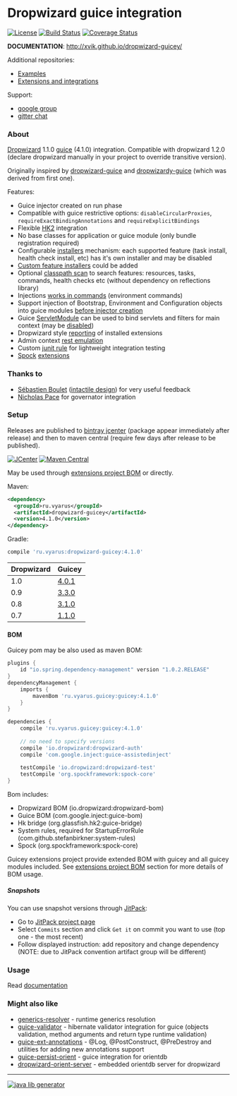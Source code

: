 # Dropwizard guice integration
[![License](https://img.shields.io/badge/license-MIT-blue.svg?style=flat)](http://www.opensource.org/licenses/MIT)
[![Build Status](https://img.shields.io/travis/xvik/dropwizard-guicey.svg?style=flat&branch=master)](https://travis-ci.org/xvik/dropwizard-guicey)
[![Coverage Status](https://img.shields.io/coveralls/xvik/dropwizard-guicey.svg?style=flat)](https://coveralls.io/r/xvik/dropwizard-guicey?branch=master)

**DOCUMENTATION**: http://xvik.github.io/dropwizard-guicey/

Additional repositories:

* [Examples](https://github.com/xvik/dropwizard-guicey-examples)
* [Extensions and integrations](https://github.com/xvik/dropwizard-guicey-ext)

Support:

* [google group](https://groups.google.com/forum/#!forum/dropwizard-guicey)
* [gitter chat](https://gitter.im/xvik/dropwizard-guicey) 


### About

[Dropwizard](http://dropwizard.io/) 1.1.0 [guice](https://github.com/google/guice) (4.1.0) integration. Compatible with dropwizard 1.2.0 (declare dropwizard manually in your project to override transitive version).

Originally inspired by [dropwizard-guice](https://github.com/HubSpot/dropwizard-guice) and 
[dropwizardy-guice](https://github.com/jclawson/dropwizardry/tree/master/dropwizardry-guice) 
(which was derived from first one).

Features:
* Guice injector created on run phase
* Compatible with guice restrictive options: `disableCircularProxies`, `requireExactBindingAnnotations` and `requireExplicitBindings`
* Flexible [HK2](https://hk2.java.net/2.5.0-b05/introduction.html) integration
* No base classes for application or guice module (only bundle registration required)
* Configurable [installers](#installers) mechanism: each supported feature (task install, health check install, etc) has it's own installer and may be disabled
* [Custom feature installers](#writing-custom-installer) could be added
* Optional [classpath scan](#classpath-scan) to search features: resources, tasks, commands, health checks etc (without dependency on reflections library)
* Injections [works in commands](#commands-support) (environment commands)
* Support injection of Bootstrap, Environment and Configuration objects into guice modules [before injector creation](#module-autowiring) 
* Guice [ServletModule](#guice-servletmodule-support) can be used to bind servlets and filters for main context (may be [disabled](#disable-guice-servlets))
* Dropwizard style [reporting](#reporting) of installed extensions
* Admin context [rest emulation](#admin-rest)
* Custom [junit rule](#useguiceyapp) for lightweight integration testing
* [Spock](http://spockframework.org) [extensions](#spock)

### Thanks to

* [Sébastien Boulet](https://github.com/gontard) ([intactile design](http://intactile.com)) for very useful feedback
* [Nicholas Pace](https://github.com/segfly) for governator integration

### Setup

Releases are published to [bintray jcenter](https://bintray.com/bintray/jcenter) (package appear immediately after release) 
and then to maven central (require few days after release to be published). 

[![JCenter](https://img.shields.io/bintray/v/vyarus/xvik/dropwizard-guicey.svg?label=jcenter)](https://bintray.com/vyarus/xvik/dropwizard-guicey/_latestVersion)
[![Maven Central](https://img.shields.io/maven-central/v/ru.vyarus/dropwizard-guicey.svg?style=flat)](https://maven-badges.herokuapp.com/maven-central/ru.vyarus/dropwizard-guicey)

May be used through [extensions project BOM](https://github.com/xvik/dropwizard-guicey-ext/tree/master/guicey-bom) or directly.

Maven:

```xml
<dependency>
  <groupId>ru.vyarus</groupId>
  <artifactId>dropwizard-guicey</artifactId>
  <version>4.1.0</version>
</dependency>
```

Gradle:

```groovy
compile 'ru.vyarus:dropwizard-guicey:4.1.0'
```

Dropwizard | Guicey
----------|---------
1.0 | [4.0.1](http://xvik.github.io/dropwizard-guicey/4.0.1)
0.9 | [3.3.0](https://github.com/xvik/dropwizard-guicey/tree/dw-0.9)
0.8 | [3.1.0](https://github.com/xvik/dropwizard-guicey/tree/dw-0.8)
0.7 | [1.1.0](https://github.com/xvik/dropwizard-guicey/tree/dw-0.7)


#### BOM

Guicey pom may be also used as maven BOM:

```groovy
plugins {
    id "io.spring.dependency-management" version "1.0.2.RELEASE"
}
dependencyManagement {
    imports {
        mavenBom 'ru.vyarus.guicey:guicey:4.1.0'
    }
}

dependencies {
    compile 'ru.vyarus.guicey:guicey:4.1.0'
   
    // no need to specify versions
    compile 'io.dropwizard:dropwizard-auth'
    compile 'com.google.inject:guice-assistedinject'   
     
    testCompile 'io.dropwizard:dropwizard-test'
    testCompile 'org.spockframework:spock-core'
}
```

Bom includes:

* Dropwizard BOM (io.dropwizard:dropwizard-bom)
* Guice BOM (com.google.inject:guice-bom)
* Hk bridge (org.glassfish.hk2:guice-bridge) 
* System rules, required for StartupErrorRule (com.github.stefanbirkner:system-rules)
* Spock (org.spockframework:spock-core)

Guicey extensions project provide extended BOM with guicey and all guicey modules included. 
See [extensions project BOM](https://github.com/xvik/dropwizard-guicey-ext/tree/master/guicey-bom) section for more details of BOM usage.

##### Snapshots

You can use snapshot versions through [JitPack](https://jitpack.io):

* Go to [JitPack project page](https://jitpack.io/#xvik/dropwizard-guicey)
* Select `Commits` section and click `Get it` on commit you want to use (top one - the most recent)
* Follow displayed instruction: add repository and change dependency (NOTE: due to JitPack convention artifact group will be different)

### Usage

Read [documentation](http://xvik.github.io/dropwizard-guicey/)

### Might also like

* [generics-resolver](https://github.com/xvik/generics-resolver) - runtime generics resolution
* [guice-validator](https://github.com/xvik/guice-validator) - hibernate validator integration for guice 
(objects validation, method arguments and return type runtime validation)
* [guice-ext-annotations](https://github.com/xvik/guice-ext-annotations) - @Log, @PostConstruct, @PreDestroy and
utilities for adding new annotations support
* [guice-persist-orient](https://github.com/xvik/guice-persist-orient) - guice integration for orientdb
* [dropwizard-orient-server](https://github.com/xvik/dropwizard-orient-server) - embedded orientdb server for dropwizard

---
[![java lib generator](http://img.shields.io/badge/Powered%20by-%20Java%20lib%20generator-green.svg?style=flat-square)](https://github.com/xvik/generator-lib-java)

